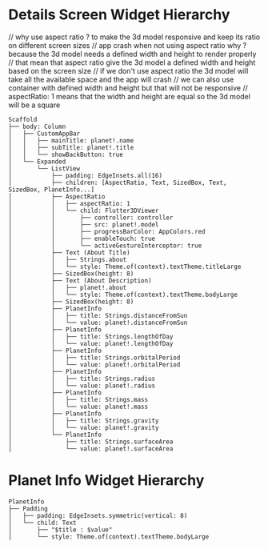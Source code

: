 # Details Screen Widget Hierarchy

// why use aspect ratio ? to make the 3d model responsive and keep its ratio on different screen sizes
// app crash when not using aspect ratio why ? because the 3d model needs a defined width and height to render properly
// that mean that aspect ratio give the 3d model a defined width and height based on the screen size
// if we don't use aspect ratio the 3d model will take all the available space and the app will crash
// we can also use container with defined width and height but that will not be responsive
// aspectRatio: 1 means that the width and height are equal so the 3d model will be a square


```
Scaffold
├── body: Column
│   ├── CustomAppBar
│   │   ├── mainTitle: planet!.name
│   │   ├── subTitle: planet!.title
│   │   └── showBackButton: true
│   └── Expanded
│       └── ListView
│           ├── padding: EdgeInsets.all(16)
│           ├── children: [AspectRatio, Text, SizedBox, Text, SizedBox, PlanetInfo...]
│           ├── AspectRatio
│           │   ├── aspectRatio: 1
│           │   └── child: Flutter3DViewer
│           │       ├── controller: controller
│           │       ├── src: planet!.model
│           │       ├── progressBarColor: AppColors.red
│           │       ├── enableTouch: true
│           │       └── activeGestureInterceptor: true
│           ├── Text (About Title)
│           │   ├── Strings.about
│           │   └── style: Theme.of(context).textTheme.titleLarge
│           ├── SizedBox(height: 8)
│           ├── Text (About Description)
│           │   ├── planet!.about
│           │   └── style: Theme.of(context).textTheme.bodyLarge
│           ├── SizedBox(height: 8)
│           ├── PlanetInfo
│           │   ├── title: Strings.distanceFromSun
│           │   └── value: planet!.distanceFromSun
│           ├── PlanetInfo
│           │   ├── title: Strings.lengthOfDay
│           │   └── value: planet!.lengthOfDay
│           ├── PlanetInfo
│           │   ├── title: Strings.orbitalPeriod
│           │   └── value: planet!.orbitalPeriod
│           ├── PlanetInfo
│           │   ├── title: Strings.radius
│           │   └── value: planet!.radius
│           ├── PlanetInfo
│           │   ├── title: Strings.mass
│           │   └── value: planet!.mass
│           ├── PlanetInfo
│           │   ├── title: Strings.gravity
│           │   └── value: planet!.gravity
│           └── PlanetInfo
│               ├── title: Strings.surfaceArea
│               └── value: planet!.surfaceArea
```


# Planet Info Widget Hierarchy

```
PlanetInfo
├── Padding
│   ├── padding: EdgeInsets.symmetric(vertical: 8)
│   └── child: Text
│       ├── "$title : $value"
│       └── style: Theme.of(context).textTheme.bodyLarge
```
